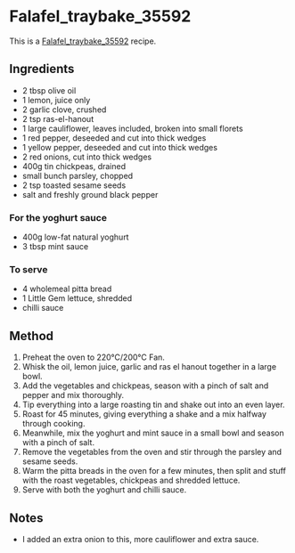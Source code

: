 # Falafel_traybake_35592 #

This is a [Falafel_traybake_35592](https://www.bbc.co.uk/food/recipes/falafel_traybake_35592) recipe.

## Ingredients ##

- 2 tbsp olive oil
- 1 lemon, juice only
- 2 garlic clove, crushed
- 2 tsp ras-el-hanout
- 1 large cauliflower, leaves included, broken into small florets
- 1 red pepper, deseeded and cut into thick wedges
- 1 yellow pepper, deseeded and cut into thick wedges
- 2 red onions, cut into thick wedges
- 400g tin chickpeas, drained
- small bunch parsley, chopped
- 2 tsp toasted sesame seeds
- salt and freshly ground black pepper

### For the yoghurt sauce

- 400g low-fat natural yoghurt
- 3 tbsp mint sauce

### To serve

- 4 wholemeal pitta bread
- 1 Little Gem lettuce, shredded
- chilli sauce

## Method ##

1. Preheat the oven to 220°C/200°C Fan.
1. Whisk the oil, lemon juice, garlic and ras el hanout together in a large bowl.
1. Add the vegetables and chickpeas, season with a pinch of salt and pepper and mix thoroughly.
1. Tip everything into a large roasting tin and shake out into an even layer.
1. Roast for 45 minutes, giving everything a shake and a mix halfway through cooking.
1. Meanwhile, mix the yoghurt and mint sauce in a small bowl and season with a pinch of salt.
1. Remove the vegetables from the oven and stir through the parsley and sesame seeds.
1. Warm the pitta breads in the oven for a few minutes, then split and stuff with the roast vegetables, chickpeas and shredded lettuce.
1. Serve with both the yoghurt and chilli sauce.

## Notes

- I added an extra onion to this, more cauliflower and extra sauce.
